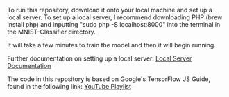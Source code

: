 To run this repository, download it onto your local machine and set up a local server. 
To set up a local server, I recommend downloading PHP (brew install php) and inputting "sudo php -S localhost:8000" into the terminal in the MNIST-Classifier directory.

It will take a few minutes to train the model and then it will begin running.

Further documentation on setting up a local server: [Local Server Documentation](https://developer.mozilla.org/en-US/docs/Learn/Common_questions/Tools_and_setup/set_up_a_local_testing_server)

The code in this repository is based on Google's TensorFlow JS Guide, found in the following link:
[YouTube Playlist](https://www.youtube.com/playlist?list=PLOU2XLYxmsILr3HQpqjLAUkIPa5EaZiui)
